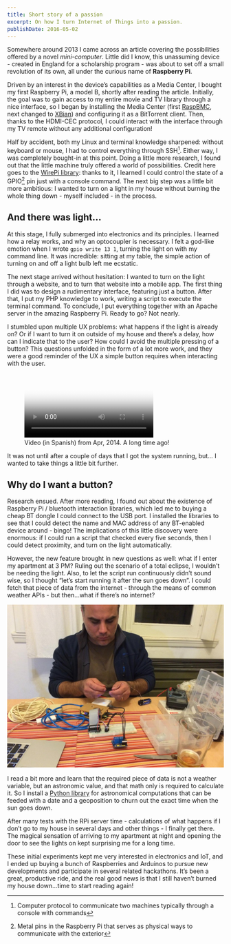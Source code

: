 ```yaml
---
title: Short story of a passion
excerpt: On how I turn Internet of Things into a passion.
publishDate: 2016-05-02
---
```


Somewhere around 2013 I came across an article covering the possibilities offered by a novel _mini-computer_. Little did I know, this unassuming device - created in England for a scholarship program - was about to set off a small revolution of its own, all under the curious name of **Raspberry Pi**.

Driven by an interest in the device’s capabilities as a Media Center, I bought my first Raspberry Pi, a model B, shortly after reading the article. Initially, the goal was to gain access to my entire movie and TV library through a nice interface, so I began by installing the Media Center (first [RaspBMC](https://osmc.tv/), next changed to [XBian](http://www.xbian.org/)) and configuring it as a BitTorrent client. Then, thanks to the HDMI-CEC protocol, I could interact with the interface through my TV remote without any additional configuration!

Half by accident, both my Linux and terminal knowledge sharpened: without keyboard or mouse, I had to control everything through SSH[^1]. Either way, I was completely bought-in at this point. Doing a little more research, I found out that the little machine truly offered a world of possibilities. Credit here goes to the [WirePi library](http://wiringpi.com/the-gpio-utility/): thanks to it, I learned I could control the state of a GPIO[^2] pin just with a console command. The next big step was a little bit more ambitious: I wanted to turn on a light in my house without burning the whole thing down - myself included - in the process.

## And there was light…

At this stage, I fully submerged into electronics and its principles. I learned how a relay works, and why an optocoupler is necessary. I felt a god-like emotion when I wrote `gpio write 13 1`, turning the light on with my command line. It was incredible: sitting at my table, the simple action of turning on and off a light bulb left me ecstatic.

The next stage arrived without hesitation: I wanted to turn on the light through a website, and to turn that website into a mobile app. The first thing I did was to design a rudimentary interface, featuring just a button. After that, I put my PHP knowledge to work, writing a script to execute the terminal command. To conclude, I put everything together with an Apache server in the amazing Raspberry Pi. Ready to go? Not nearly.

I stumbled upon multiple UX problems: what happens if the light is already on? Or if I want to turn it on outside of my house and there’s a delay, how can I indicate that to the user? How could I avoid the multiple pressing of a button? This questions unfolded in the form of a lot more work, and they were a good reminder of the UX a simple button requires when interacting with the user.

<figure>
  <video src="iot-1.mp4" controls poster="cover.jpg"></video>
  <figcaption>Video (in Spanish) from Apr, 2014. A long time ago!</figcaption>
</figure>

It was not until after a couple of days that I got the system running, but… I wanted to take things a little bit further.

## Why do I want a button?

Research ensued. After more reading, I found out about the existence of Raspberry Pi / bluetooth interaction libraries, which led me to buying a cheap BT dongle I could connect to the USB port. I installed the libraries to see that I could detect the name and MAC address of any BT-enabled device around - bingo! The implications of this little discovery were enormous: if I could run a script that checked every five seconds, then I could detect proximity, and turn on the light automatically.

However, the new feature brought in new questions as well: what if I enter my apartment at 3 PM? Ruling out the scenario of a total eclipse, I wouldn’t be needing the light. Also, to let the script run continuously didn’t sound wise, so I thought “let’s start running it after the sun goes down”. I could fetch that piece of data from the internet - through the means of common weather APIs - but then...what if there’s no internet?

![My friend Gerardo helping me with the soldering of a relay](gerardo.jpg)

I read a bit more and learn that the required piece of data is not a weather variable, but an astronomic value, and that math only is required to calculate it. So I install a [Python library](http://rhodesmill.org/pyephem/) for astronomical computations that can be feeded with a date and a geoposition to churn out the exact time when the sun goes down.

After many tests with the RPi server time - calculations of what happens if I don’t go to my house in several days and other things - I finally get there. The magical sensation of arriving to my apartment at night and opening the door to see the lights on kept surprising me for a long time.

These initial experiments kept me very interested in electronics and IoT, and I ended up buying a bunch of Raspberries and Arduinos to pursue new developments and participate in several related hackathons. It’s been a great, productive ride, and the real good news is that I still haven’t burned my house down...time to start reading again!

[^1]: Computer protocol to communicate two machines typically through a console with commands
[^2]: Metal pins in the Raspberry Pi that serves as physical ways to communicate with the exterior